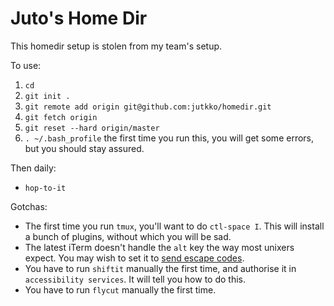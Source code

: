 # Juto's Home Dir

This homedir setup is stolen from my team's setup.

To use:

1. `cd`
1. `git init .`
1. `git remote add origin git@github.com:jutkko/homedir.git`
1. `git fetch origin`
1. `git reset --hard origin/master`
1. `. ~/.bash_profile` the first time you run this, you will get some errors,
   but you should stay assured.

Then daily:

- `hop-to-it`

Gotchas:

- The first time you run `tmux`, you'll want to do `ctl-space I`. This will
  install a bunch of plugins, without which you will be sad.
- The latest iTerm doesn't handle the `alt` key the way most unixers expect.
  You may wish to set it to [send escape
  codes](https://www.iterm2.com/faq.html).
- You have to run `shiftit` manually the first time, and authorise it in
  `accessibility services`. It will tell you how to do this.
- You have to run `flycut` manually the first time.
